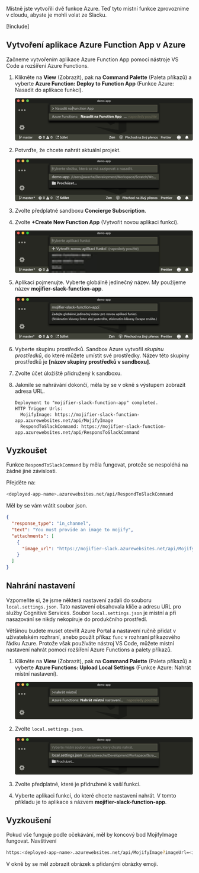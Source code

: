 Místně jste vytvořili dvě funkce Azure. Teď tyto místní funkce zprovozníme v cloudu, abyste je mohli volat ze Slacku.

[!include[](../../../includes/azure-sandbox-activate.md)]

## <a name="create-an-azure-function-app-on-azure"></a>Vytvoření aplikace Azure Function App v Azure

Začneme vytvořením aplikace Azure Function App pomocí nástroje VS Code a rozšíření Azure Functions.

1. Klikněte na **View** (Zobrazit), pak na **Command Palette** (Paleta příkazů) a vyberte **Azure Function: Deploy to Function App** (Funkce Azure: Nasadit do aplikace funkcí).

   ![Dialogové okno pro nasazení do aplikace funkcí v horní části nástroje VS Code](../media/7.deploy-to-function-app.png)

2. Potvrďte, že chcete nahrát aktuální projekt.

   ![Vyberte složku, kterou chcete nasadit. Můžete také přejít do jiné složky, pokud už není otevřená. To uděláte tak, že vyberete možnost procházení pod složkou ukázkové aplikace.](../media/7.select-folder-to-deploy.png)

3. Zvolte předplatné sandboxu **Concierge Subscription**.

4. Zvolte **+Create New Function App** (Vytvořit novou aplikaci funkcí).

   ![Dialogové okno pro vytvoření nové aplikace funkcí](../media/7.create-new-function-app.png)

5. Aplikaci pojmenujte. Vyberte globálně jedinečný název. My použijeme název **mojifier-slack-function-app**.

   ![Dialogové okno pro výběr názvu aplikace, do kterého je zadáván výše uvedený název](../media/7.choose-app-name.png)

6. Vyberte skupinu prostředků. Sandbox Azure vytvořil _skupinu prostředků_, do které můžete umístit své prostředky. Název této skupiny prostředků je **<rgn>[název skupiny prostředků v sandboxu]</rgn>**.

7. Zvolte účet úložiště přidružený k sandboxu.

8. Jakmile se nahrávání dokončí, měla by se v okně s výstupem zobrazit adresa URL.

    ```output
    Deployment to "mojifier-slack-function-app" completed.
    HTTP Trigger Urls:
      MojifyImage: https://mojifier-slack-function-app.azurewebsites.net/api/MojifyImage
      RespondToSlackCommand: https://mojifier-slack-function-app.azurewebsites.net/api/ResponsToSlackCommand
    ```

## <a name="try-it-out"></a>Vyzkoušet

Funkce `RespondToSlackCommand` by měla fungovat, protože se nespoléhá na žádné jiné závislosti.

Přejděte na:

```bash
<deployed-app-name>.azurewebsites.net/api/RespondToSlackCommand
```

Měl by se vám vrátit soubor json.

```json
{
  "response_type": "in_channel",
  "text": "You must provide an image to mojify",
  "attachments": [
    {
      "image_url": "https://mojifier-slack.azurewebsites.net/api/MojifyImage?imageUrl=undefined"
    }
  ]
}
```

## <a name="upload-settings"></a>Nahrání nastavení

Vzpomeňte si, že jsme některá nastavení zadali do souboru `local.settings.json`. Tato nastavení obsahovala klíče a adresu URL pro služby Cognitive Services. Soubor `local.settings.json` je místní a při nasazování se nikdy nekopíruje do produkčního prostředí.

Většinou budete muset otevřít Azure Portal a nastavení ručně přidat v uživatelském rozhraní, anebo použít příkaz `func` v rozhraní příkazového řádku Azure. Protože však používáte nástroj VS Code, můžete místní nastavení nahrát pomocí rozšíření Azure Functions a palety příkazů.

1. Klikněte na **View** (Zobrazit), pak na **Command Palette** (Paleta příkazů) a vyberte **Azure Functions: Upload Local Settings** (Funkce Azure: Nahrát místní nastavení).

    ![Dialogové okno pro nahrání místního nastavení v nástroji VS Code. Zobrazuje se v něm „>upload local“ (nahrát místní).](../media/7.upload-local-settings.png)

2. Zvolte `local.settings.json`.

    ![V seznamu souborů zvolte soubor local.settings.json.](../media/7.choose-localsettings.png)

3. Zvolte předplatné, které je přidružené k vaší funkci.

4. Vyberte aplikaci funkcí, do které chcete nastavení nahrát. V tomto příkladu je to aplikace s názvem **mojifier-slack-function-app**.

## <a name="try-it-out"></a>Vyzkoušení

Pokud vše funguje podle očekávání, měl by koncový bod MojifyImage fungovat. Navštívení

```bash
https:<deployed-app-name>.azurewebsites.net/api/MojifyImage?imageUrl=<image-url>
```

V okně by se měl zobrazit obrázek s přidanými obrázky emoji.
